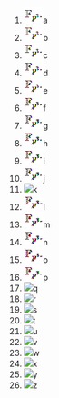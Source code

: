 1. <img src="field1.bmp" />a<br>
2. <img src="field2.bmp" />b<br>
3. <img src="field3.bmp" />c<br>
4. <img src="field4.bmp" />d<br>
5. <img src="field5.bmp" />e<br>
6. <img src="field6.bmp" />f<br>
7. <img src="field7.bmp" />g<br>
8. <img src="field8.bmp" />h<br>
9. <img src="field9.bmp" />i<br>
10. <img src="field10.bmp" />j<br>
11. <img src="field11.bmp" />k<br>
12. <img src="field12.bmp" />l<br>
13. <img src="field13.bmp" />m<br>
14. <img src="field14.bmp" />n<br>
15. <img src="field15.bmp" />o<br>
16. <img src="field16.bmp" />p<br>
17. <img src="field17.bmp" />q<br>
18. <img src="field18.bmp" />r<br>
19. <img src="field19.bmp" />s<br>
20. <img src="field20.bmp" />t<br>
21. <img src="field21.bmp" />u<br>
21. <img src="field21.bmp" />v<br>
21. <img src="field21.bmp" />w<br>
21. <img src="field21.bmp" />x<br>
21. <img src="field21.bmp" />y<br>
21. <img src="field21.bmp" />z<br>
